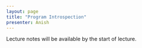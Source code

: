 ```yaml
---
layout: page
title: "Program Introspection"
presenter: Anish
---
```


Lecture notes will be available by the start of lecture.
